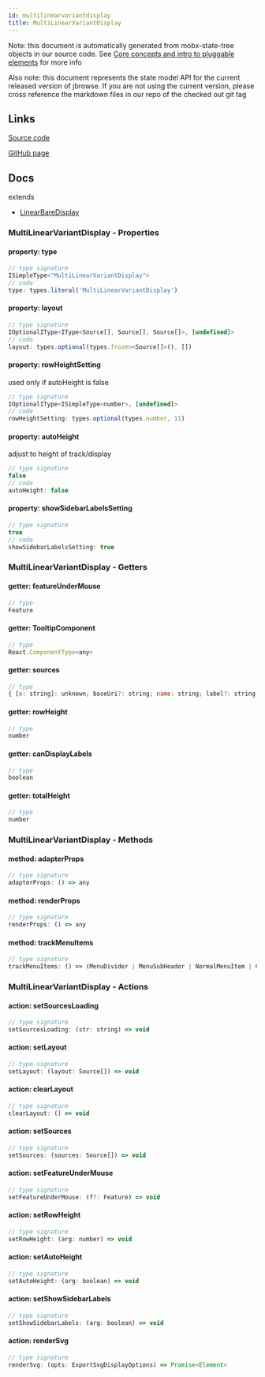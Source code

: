 ```yaml
---
id: multilinearvariantdisplay
title: MultiLinearVariantDisplay
---
```


Note: this document is automatically generated from mobx-state-tree objects in
our source code. See
[Core concepts and intro to pluggable elements](/docs/developer_guide/) for more
info

Also note: this document represents the state model API for the current released
version of jbrowse. If you are not using the current version, please cross
reference the markdown files in our repo of the checked out git tag

## Links

[Source code](https://github.com/GMOD/jbrowse-components/blob/main/plugins/variants/src/MultiLinearVariantDisplay/model.ts)

[GitHub page](https://github.com/GMOD/jbrowse-components/tree/main/website/docs/models/MultiLinearVariantDisplay.md)

## Docs

extends

- [LinearBareDisplay](../linearbaredisplay)

### MultiLinearVariantDisplay - Properties

#### property: type

```js
// type signature
ISimpleType<"MultiLinearVariantDisplay">
// code
type: types.literal('MultiLinearVariantDisplay')
```

#### property: layout

```js
// type signature
IOptionalIType<IType<Source[], Source[], Source[]>, [undefined]>
// code
layout: types.optional(types.frozen<Source[]>(), [])
```

#### property: rowHeightSetting

used only if autoHeight is false

```js
// type signature
IOptionalIType<ISimpleType<number>, [undefined]>
// code
rowHeightSetting: types.optional(types.number, 11)
```

#### property: autoHeight

adjust to height of track/display

```js
// type signature
false
// code
autoHeight: false
```

#### property: showSidebarLabelsSetting

```js
// type signature
true
// code
showSidebarLabelsSetting: true
```

### MultiLinearVariantDisplay - Getters

#### getter: featureUnderMouse

```js
// type
Feature
```

#### getter: TooltipComponent

```js
// type
React.ComponentType<any>
```

#### getter: sources

```js
// type
{ [x: string]: unknown; baseUri?: string; name: string; label?: string; color?: string; group?: string; HP?: number; }[]
```

#### getter: rowHeight

```js
// type
number
```

#### getter: canDisplayLabels

```js
// type
boolean
```

#### getter: totalHeight

```js
// type
number
```

### MultiLinearVariantDisplay - Methods

#### method: adapterProps

```js
// type signature
adapterProps: () => any
```

#### method: renderProps

```js
// type signature
renderProps: () => any
```

#### method: trackMenuItems

```js
// type signature
trackMenuItems: () => (MenuDivider | MenuSubHeader | NormalMenuItem | CheckboxMenuItem | RadioMenuItem | SubMenuItem | { ...; })[]
```

### MultiLinearVariantDisplay - Actions

#### action: setSourcesLoading

```js
// type signature
setSourcesLoading: (str: string) => void
```

#### action: setLayout

```js
// type signature
setLayout: (layout: Source[]) => void
```

#### action: clearLayout

```js
// type signature
clearLayout: () => void
```

#### action: setSources

```js
// type signature
setSources: (sources: Source[]) => void
```

#### action: setFeatureUnderMouse

```js
// type signature
setFeatureUnderMouse: (f?: Feature) => void
```

#### action: setRowHeight

```js
// type signature
setRowHeight: (arg: number) => void
```

#### action: setAutoHeight

```js
// type signature
setAutoHeight: (arg: boolean) => void
```

#### action: setShowSidebarLabels

```js
// type signature
setShowSidebarLabels: (arg: boolean) => void
```

#### action: renderSvg

```js
// type signature
renderSvg: (opts: ExportSvgDisplayOptions) => Promise<Element>
```
